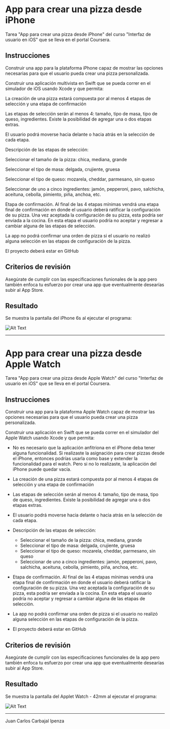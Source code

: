 # App para crear una pizza desde iPhone
Tarea "App para crear una pizza desde iPhone" del curso "Interfaz de usuario en iOS" que se lleva en el portal Coursera.
## Instrucciones
Construir una app para la plataforma iPhone capaz de mostrar las opciones necesarias para que el usuario pueda crear una pizza personalizada.

Construir una aplicación multivista en Swift que se pueda correr en el simulador de iOS usando Xcode y que permita:

La creación de una pizza estará compuesta por al menos 4 etapas de selección y una etapa de confirmación

Las etapas de selección serán al menos 4: tamaño, tipo de masa, tipo de queso, ingredientes. Existe la posibilidad de agregar una o dos etapas extras.

El usuario podrá moverse hacia delante o hacia atrás en la selección de cada etapa.

Descripción de las etapas de selección:

Seleccionar el tamaño de la pizza: chica, mediana, grande

Seleccionar el tipo de masa: delgada, crujiente, gruesa

Seleccionar el tipo de queso: mozarela, cheddar, parmesano, sin queso

Seleccionar de uno a cinco ingredientes: jamón, pepperoni, pavo, salchicha, aceituna, cebolla, pimiento, piña, anchoa, etc.

Etapa de confirmación. Al final de las 4 etapas mínimas vendrá una etapa final de confirmación en donde el usuario deberá ratificar la configuración de su pizza. Una vez aceptada la configuración de su pizza, esta podría ser enviada a la cocina. En esta etapa el usuario podría no aceptar y regresar a cambiar alguna de las etapas de selección.

La app no podrá confirmar una orden de pizza si el usuario no realizó alguna selección en las etapas de configuración de la pizza.

El proyecto deberá estar en GitHub

## Criterios de revisión
Asegúrate de cumplir con las especificaciones funionales de la app pero también enfoca tu esfuerzo por crear una app que eventualmente desearías subir al App Store.
## Resultado
Se muestra la pantalla del iPhone 6s al ejecutar el programa:

![Alt Text](https://github.com/m0rb1u5/iOS_10_1/raw/master/out1.gif)

- - - -
# App para crear una pizza desde Apple Watch
Tarea "App para crear una pizza desde Apple Watch" del curso "Interfaz de usuario en iOS" que se lleva en el portal Coursera.
## Instrucciones
Construir una app para la plataforma Apple Watch capaz de mostrar las opciones necesarias para que el usuario pueda crear una pizza personalizada.

Construir una aplicación en Swift que se pueda correr en el simulador del Apple Watch usando Xcode y que permita:

* No es necesario que la aplicación anfitriona en el iPhone deba tener alguna funcionalidad. Si realizaste la asignación para crear pizzas desde el iPhone, entonces podrías usarla como base y extender la funcionalidad para el watch. Pero si no lo realizaste, la aplicación del iPhone puede quedar vacía.

* La creación de una pizza estará compuesta por al menos 4 etapas de selección y una etapa de confirmación

* Las etapas de selección serán al menos 4: tamaño, tipo de masa, tipo de queso, ingredientes. Existe la posibilidad de agregar una o dos etapas extras.

* El usuario podrá moverse hacia delante o hacia atrás en la selección de cada etapa.

* Descripción de las etapas de selección:
  * Seleccionar el tamaño de la pizza: chica, mediana, grande
  * Seleccionar el tipo de masa: delgada, crujiente, gruesa
  * Seleccionar el tipo de queso: mozarela, cheddar, parmesano, sin queso
  * Seleccionar de uno a cinco ingredientes: jamón, pepperoni, pavo, salchicha, aceituna, cebolla, pimiento, piña, anchoa, etc.
* Etapa de confirmación. Al final de las 4 etapas mínimas vendrá una etapa final de confirmación en donde el usuario deberá ratificar la configuración de su pizza. Una vez aceptada la configuración de su pizza, esta podría ser enviada a la cocina. En esta etapa el usuario podría no aceptar y regresar a cambiar alguna de las etapas de selección. 

* La app no podrá confirmar una orden de pizza si el usuario no realizó alguna selección en las etapas de configuración de la pizza.

* El proyecto deberá estar en GitHub

## Criterios de revisión
Asegúrate de cumplir con las especificaciones funcionales de la app pero también enfoca tu esfuerzo por crear una app que eventualmente desearías subir al App Store.
## Resultado
Se muestra la pantalla del Applet Watch - 42mm al ejecutar el programa:

![Alt Text](https://github.com/m0rb1u5/iOS_10_1/raw/master/out2.gif)

***
Juan Carlos Carbajal Ipenza
